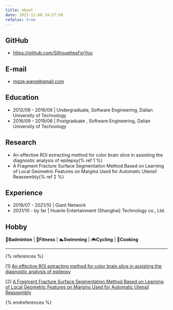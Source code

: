 ```yaml
---
title: about
date: 2021-11-08 14:27:59
refplus: true
---
```


## GitHub

* https://github.com/SilhouettesForYou

## E-mail

* mgze.wang@gmail.com

## Education

* 2012/09 - 2016/06 | Undergraduate, Software Engineering, Dalian University of Technology
* 2016/09 - 2019/06 | Postgraduate , Software Engineering, Dalian University of Technology

## Research

* An effective ROI extracting method for color brain slice in assisting the diagnostic analysis of epilepsy{% ref 1 %}
* A Fragment Fracture Surface Segmentation Method Based on Learning of Local Geometric Features on Margins Used for Automatic Utensil Reassembly{% ref 2 %}

## Experience

* 2019/07 - 2021/10 | Giant Network
* 2021/10 - by far | Huanle Entertainment (Shanghai) Technology co., Ltd.

## Hobby

**🏸Badminton** | **💪Fitness** | **🏊‍Swimming** | **🚲Cycling** | **🥘Cooking**

***

{% references %}

[1] <a href="https://dl.acm.org/doi/10.1145/3340037.3340041">An effective ROI extracting method for color brain slice in assisting the diagnostic analysis of epilepsy</a>

[2] <a href="https://www.sciencedirect.com/science/article/abs/pii/S0010448520301561">A Fragment Fracture Surface Segmentation Method Based on Learning of Local Geometric Features on Margins Used for Automatic Utensil Reassembly</a>

{% endreferences %}
